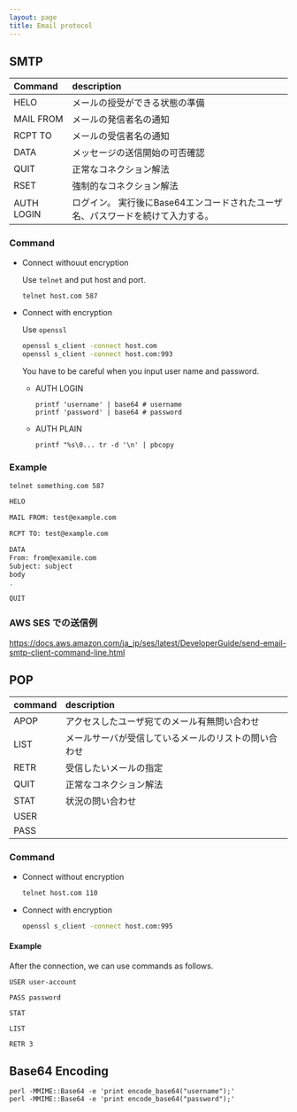 ```yaml
---
layout: page
title: Email protocol
---
```


## SMTP

| Command | description |
|:--|:--|
| HELO | メールの授受ができる状態の準備 |
| MAIL FROM | メールの発信者名の通知 |
| RCPT TO | メールの受信者名の通知 |
| DATA | メッセージの送信開始の可否確認 |
| QUIT | 正常なコネクション解法 |
| RSET | 強制的なコネクション解法 |
| AUTH LOGIN | ログイン。 実行後にBase64エンコードされたユーザ名、パスワードを続けて入力する。|

### Command

* Connect withouut encryption

    Use `telnet` and put host and port.

    ```sh
    telnet host.com 587
    ```

* Connect with encryption

    Use `openssl`

    ```sh
    openssl s_client -connect host.com
    openssl s_client -connect host.com:993
    ```
    
    You have to be careful when you input user name and password.
    
    * AUTH LOGIN
        
        ```
        printf 'username' | base64 # username
        printf 'password' | base64 # password
        ```
    
    * AUTH PLAIN
        
        ```
        printf "%s\0... tr -d '\n' | pbcopy
        ```
        
### Example

```sh
telnet something.com 587

HELO

MAIL FROM: test@example.com

RCPT TO: test@example.com

DATA
From: from@examile.com
Subject: subject
body
.

QUIT
```

### AWS SES での送信例

https://docs.aws.amazon.com/ja_jp/ses/latest/DeveloperGuide/send-email-smtp-client-command-line.html


## POP

| command | description |
|:--|:--|
| APOP | アクセスしたユーザ宛てのメール有無問い合わせ |
| LIST | メールサーバが受信しているメールのリストの問い合わせ |
| RETR | 受信したいメールの指定 |
| QUIT | 正常なコネクション解法 |
| STAT | 状況の問い合わせ |
| USER | |
| PASS | |

### Command

* Connect without encryption

    ```sh
    telnet host.com 110
    ```

* Connect with encryption

    ```sh
    openssl s_client -connect host.com:995
    ```

#### Example

After the connection, we can use commands as follows.

```
USER user-account

PASS password

STAT

LIST

RETR 3
```

## Base64 Encoding

```
perl -MMIME::Base64 -e 'print encode_base64("username");'
perl -MMIME::Base64 -e 'print encode_base64("password");'
```
